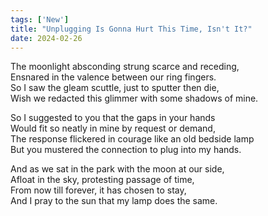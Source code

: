 ```yaml
---
tags: ['New']
title: "Unplugging Is Gonna Hurt This Time, Isn't It?"
date: 2024-02-26
---
```


The moonlight absconding strung scarce and receding,  
Ensnared in the valence between our ring fingers.  
So I saw the gleam scuttle, just to sputter then die,  
Wish we redacted this glimmer with some shadows of mine.

So I suggested to you that the gaps in your hands  
Would fit so neatly in mine by request or demand,  
The response flickered in courage like an old bedside lamp  
But you mustered the connection to plug into my hands.

And as we sat in the park with the moon at our side,  
Afloat in the sky, protesting passage of time,  
From now till forever, it has chosen to stay,  
And I pray to the sun that my lamp does the same.

